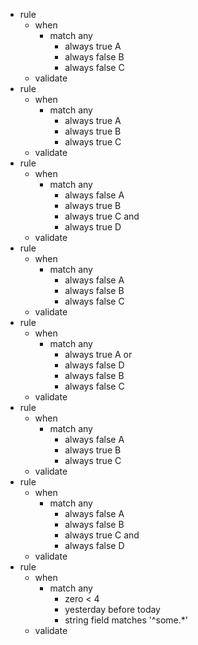 * rule
   * when
      * match any
         * always true A
         * always false B
         * always false C
   * validate
* rule
   * when
      * match any
         * always true A
         * always true B
         * always true C
   * validate
* rule
   * when
      * match any
         * always false A
         * always true B
         * always true C and
         * always true D
   * validate
* rule
   * when
      * match any
         * always false A
         * always false B
         * always false C
   * validate
* rule
   * when
      * match any
         * always true A or
         * always false D
         * always false B
         * always false C
   * validate
* rule
   * when
      * match any
         * always false A
         * always true B
         * always true C
   * validate
* rule
   * when
      * match any
         * always false A
         * always false B
         * always true C and
         * always false D
   * validate
* rule
   * when
      * match any
         * zero < 4
         * yesterday before today
         * string field matches '^some.*'
   * validate
